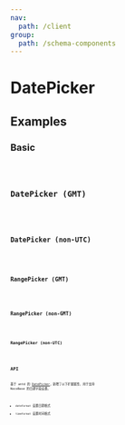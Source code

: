 ```yaml
---
nav:
  path: /client
group:
  path: /schema-components
---
```


# DatePicker

## Examples

### Basic

<code src="./demos/demo1.tsx" />

### DatePicker (GMT)

<code src="./demos/demo3.tsx" />

### DatePicker (non-UTC)

<code src="./demos/demo5.tsx" />

### RangePicker (GMT)

<code src="./demos/demo2.tsx" />

### RangePicker (non-GMT)

<code src="./demos/demo6.tsx" />

### RangePicker (non-UTC)

<code src="./demos/demo7.tsx" />

## API

基于 antd 的 [DatePicker](https://ant.design/components/date-picker/#API)，新增了以下扩展属性，用于支持 NocoBase 的日期字段设置。

- `dateFormat` 设置日期格式
- `timeFormat` 设置时间格式
